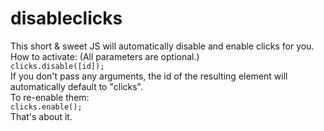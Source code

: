 # disableclicks
This short & sweet JS will automatically disable and enable clicks for you.<br />
How to activate: (All parameters are optional.)<br />
`clicks.disable([id]);`<br />
If you don't pass any arguments, the id of the resulting element will automatically default to "clicks". <br />
To re-enable them: <br />
`clicks.enable();` <br />
That's about it.
